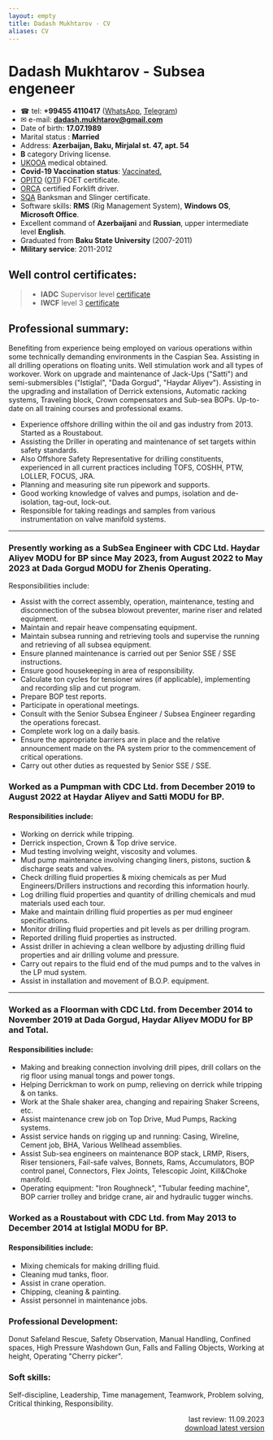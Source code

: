 ```yaml
---
layout: empty
title: Dadash Mukhtarov - CV
aliases: CV
---
```

# Dadash Mukhtarov - Subsea engeneer
- ☎ tel: **+99455 4110417** ([WhatsApp](http://wa.me/994554110417), [Telegram](https://t.me/rapatar))
- ✉ e-mail: **dadash.mukhtarov@gmail.com**
- Date of birth: **17.07.1989**
- Marital status : **Married**
- Address: **Azerbaijan, Baku, Mirjalal st. 47, apt. 54**
- **B** category Driving license.
- [UKOOA](https://www.ukooa.co.uk/) medical obtained.
- **Covid-19 Vaccination status**: [Vaccinated.](https://www.rapatar.eu.org/files/covid-19_vaccination_card.pdf)
- [OPITO](https://opito.com/) ([OTI](http://www.oti.az/)) FOET certificate.
- [ORCA](https://orcaoffshore.org/) certified Forklift driver.
- [SQA](https://sqagroup.az/) Banksman and Slinger certificate.
- Software skills: **RMS** (Rig Management System), **Windows OS**, **Microsoft Office**.
- Excellent command of **Azerbaijani** and **Russian**, upper intermediate level **English**.
- Graduated from **Baku State University** (2007-2011)
- **Military service**: 2011-2012
## Well control certificates:
> - **IADC** Supervisor level [certificate](https://www.rapatar.eu.org/files/iadc.pdf)
> - **IWCF** level 3 [certificate](https://www.rapatar.eu.org/files/iwcf.pdf)

## Professional summary:
Benefiting from experience being employed on various operations within some technically demanding environments in the Caspian Sea. Assisting in all drilling operations on floating units. Well stimulation work and all types of workover. Work on upgrade and maintenance of Jack-Ups ("Satti") and semi-submersibles ("Istiglal", "Dada Gorgud", "Haydar Aliyev"). Assisting in the upgrading and installation of Derrick extensions, Automatic racking systems, Traveling block, Crown compensators and Sub-sea BOPs. Up-to-date on all training courses and professional exams.
- Experience offshore drilling within the oil and gas industry from 2013. Started as a Roustabout.
- Assisting the Driller in operating and maintenance of set targets within safety standards.
- Also Offshore Safety Representative for drilling constituents, experienced in all current practices including TOFS, COSHH, PTW, LOLLER, FOCUS, JRA.
- Planning and measuring site run pipework and supports.
- Good working knowledge of valves and pumps, isolation and de-isolation, tag-out, lock-out.
- Responsible for taking readings and samples from various instrumentation on valve manifold systems.
---
### Presently working as a SubSea Engineer with CDC Ltd. Haydar Aliyev MODU for BP since May 2023, from August 2022 to May 2023 at Dada Gorgud MODU for Zhenis Operating.
Responsibilities include:
- Assist with the correct assembly, operation, maintenance, testing and disconnection of the subsea blowout preventer, marine riser and related equipment.
- Maintain and repair heave compensating equipment.
- Maintain subsea running and retrieving tools and supervise the running and retrieving of all subsea equipment.
- Ensure planned maintenance is carried out per Senior SSE / SSE instructions.
- Ensure good housekeeping in area of responsibility.
- Calculate ton cycles for tensioner wires (if applicable), implementing and recording slip and cut program.
- Prepare BOP test reports.
- Participate in operational meetings.
- Consult with the Senior Subsea Engineer / Subsea Engineer regarding the operations forecast.
- Complete work log on a daily basis.
- Ensure the appropriate barriers are in place and the relative announcement made on the PA system prior to the commencement of critical operations.
- Carry out other duties as requested by Senior SSE / SSE.
### Worked as a Pumpman with CDC Ltd. from December 2019 to August 2022 at Haydar Aliyev and Satti MODU for BP.
#### Responsibilities include:
- Working on derrick while tripping.
- Derrick inspection, Crown & Top drive service.
- Mud testing involving weight, viscosity and volumes.
- Mud pump maintenance involving changing liners, pistons, suction & discharge seats and valves.
- Check drilling fluid properties & mixing chemicals as per Mud Engineers/Drillers instructions and recording this information hourly.
- Log drilling fluid properties and quantity of drilling chemicals and mud materials used each tour.
- Make and maintain drilling fluid properties as per mud engineer specifications.
- Monitor drilling fluid properties and pit levels as per drilling program.
- Reported drilling fluid properties as instructed.
- Assist driller in achieving a clean wellbore by adjusting drilling fluid properties and air drilling volume and pressure.
- Carry out repairs to the fluid end of the mud pumps and to the valves in the LP mud system.
- Assist in installation and movement of B.O.P. equipment.
---
### Worked as a Floorman with CDC Ltd. from December 2014 to November 2019 at Dada Gorgud, Haydar Aliyev MODU for BP and Total.
#### Responsibilities include:
- Making and breaking connection involving drill pipes, drill collars on the rig floor using manual tongs and power tongs.
- Helping Derrickman to work on pump, relieving on derrick while tripping & on tanks.
- Work at the Shale shaker area, changing and repairing Shaker Screens, etc.
- Assist maintenance crew job on Top Drive, Mud Pumps, Racking systems.
- Assist service hands on rigging up and running: Casing, Wireline, Cement job, BHA, Various Wellhead assemblies.
- Assist Sub-sea engineers on maintenance BOP stack, LRMP, Risers, Riser tensioners, Fail-safe valves, Bonnets, Rams, Accumulators, BOP control panel, Connectors, Flex Joints, Telescopic Joint, Kill&Choke manifold.
- Operating equipment: "Iron Roughneck", "Tubular feeding machine", BOP carrier trolley and bridge crane, air and hydraulic tugger winchs.
### Worked as a Roustabout with CDC Ltd. from May 2013 to December 2014 at Istiglal MODU for BP.
#### Responsibilities include:
- Mixing chemicals for making drilling fluid.
- Cleaning mud tanks, floor.
- Assist in crane operation.
- Chipping, cleaning & painting.
- Assist personnel in maintenance jobs.
### Professional Development:
Donut Safeland Rescue, Safety Observation, Manual Handling, Confined spaces, High Pressure Washdown Gun, Falls and Falling Objects, Working at height, Operating "Cherry picker".
### Soft skills:
 Self-discipline, Leadership, Time management, Teamwork, Problem solving, Critical thinking, Responsibility.

<div align="right">last review: 11.09.2023</div>

<div align="right">
  <a href="https://rapatar.eu.org/files/Dadash_Mukhtarov_CV.pdf">download latest version</a>
</div>
